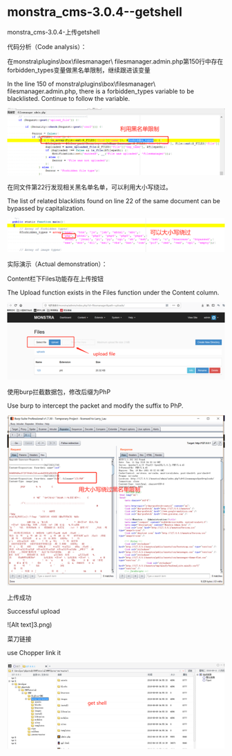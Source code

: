 # monstra_cms-3.0.4--getshell
monstra_cms-3.0.4-上传getshell

代码分析（Code analysis）：

在monstra\plugins\box\filesmanager\ filesmanager.admin.php第150行中存在forbidden_types变量做黑名单限制，继续跟进该变量

In the line 150 of monstra\plugins\box\filesmanager\ filesmanager.admin.php, there is a forbidden_types variable to be blacklisted. Continue to follow the variable.

![Alt text](5.png) 

在同文件第22行发现相关黑名单名单，可以利用大小写绕过。

The list of related blacklists found on line 22 of the same document can be bypassed by capitalization.

 ![Alt text](6.png) 

实际演示（Actual demonstration）：

Content栏下Files功能存在上传按钮

The Upload function exists in the Files function under the Content column.

![Alt text](1.png) 

使用burp拦截数据包，修改后缀为PhP

Use burp to intercept the packet and modify the suffix to PhP.

![Alt text](2.png) 

上传成功

Successful upload

![Alt text]3.png) 

菜刀链接

use Chopper link it

![Alt text](4.png) 
